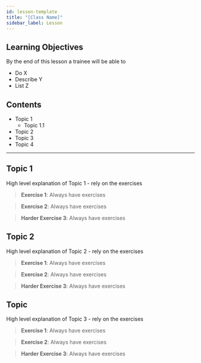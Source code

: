```yaml
---
id: lesson-template
title: "[Class Name]"
sidebar_label: Lesson
---
```


## Learning Objectives

By the end of this lesson a trainee will be able to

- Do X
- Describe Y
- List Z

## Contents

- Topic 1
  - Topic 1.1
- Topic 2
- Topic 3
- Topic 4

---

## Topic 1

High level explanation of Topic 1 - rely on the exercises

> **Exercise 1**: Always have exercises

> **Exercise 2**: Always have exercises

> **Harder Exercise 3**: Always have exercises

## Topic 2

High level explanation of Topic 2 - rely on the exercises

> **Exercise 1**: Always have exercises

> **Exercise 2**: Always have exercises

> **Harder Exercise 3**: Always have exercises

## Topic

High level explanation of Topic 3 - rely on the exercises

> **Exercise 1**: Always have exercises

> **Exercise 2**: Always have exercises

> **Harder Exercise 3**: Always have exercises
